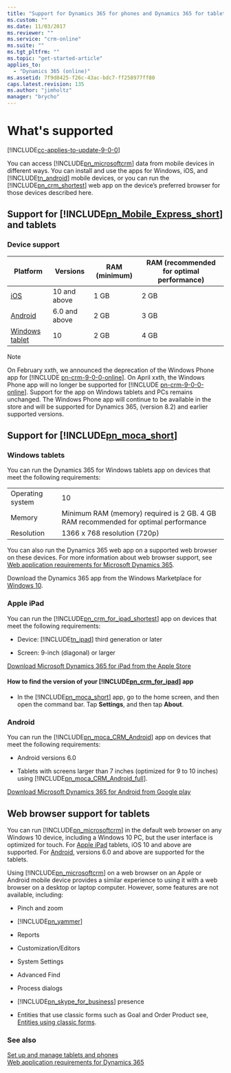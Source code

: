 ```yaml
---
title: "Support for Dynamics 365 for phones and Dynamics 365 for tablets | MicrosoftDocs"
ms.custom: ""
ms.date: 11/03/2017
ms.reviewer: ""
ms.service: "crm-online"
ms.suite: ""
ms.tgt_pltfrm: ""
ms.topic: "get-started-article"
applies_to: 
  - "Dynamics 365 (online)"
ms.assetid: 7f9d8425-f26c-43ac-bdc7-ff258977ff80
caps.latest.revision: 135
ms.author: "jimholtz"
manager: "brycho"
---
```

# What's supported

[!INCLUDE[cc-applies-to-update-9-0-0](../includes/cc_applies_to_update_9_0_0.md)]

You can access [!INCLUDE[pn_microsoftcrm](../includes/pn-microsoftcrm.md)] data from mobile devices in different ways. You can install and use the apps for Windows, iOS, and [!INCLUDE[tn_android](../includes/tn-android.md)] mobile devices, or you can run the [!INCLUDE[pn_crm_shortest](../includes/pn-crm-shortest.md)] web app on the device’s preferred browser for those devices described here. 
   
<a name="BKMK_CRMforPhones"></a>   
## Support for [!INCLUDE[pn_Mobile_Express_short](../includes/pn-mobile-express-short.md)] and tablets 
  
### Device support  
  
|Platform|Versions|RAM (minimum)|RAM (recommended for optimal performance)|  
|--------------|--------------|---------------------|--------------------|  
|[iOS](http://go.microsoft.com/fwlink/p/?LinkID=519213)|10 and above|1 GB|2 GB|  
|[Android](http://go.microsoft.com/fwlink/p/?LinkID=519214)|6.0 and above|2 GB|3 GB| 
|[Windows tablet](https://go.microsoft.com/fwlink/p/?linkid=862402) |10|2 GB|4 GB|<br/>
 
> [!NOTE]
> On February xxth, we announced the deprecation of the Windows Phone app for [!INCLUDE [pn-crm-9-0-0-online](../includes/pn-crm-9-0-0-online.md)]. On April xxth, the Windows Phone app will no longer be supported for [!INCLUDE [pn-crm-9-0-0-online](../includes/pn-crm-9-0-0-online.md)]. Support for the  app on Windows tablets and PCs remains unchanged. The Windows Phone app will continue to be available in the store and will be supported for Dynamics 365, (version 8.2) and earlier supported versions. 
 
<a name="BKMK_CRMforTablets"></a>   
## Support for [!INCLUDE[pn_moca_short](../includes/pn-moca-short.md)]  
  
<a name="BKMK_Windows8"></a>   
### Windows tablets  
You can run the Dynamics 365 for Windows tablets app on devices that meet the following requirements:  
  
|||  
|-|-|  
|Operating system| 10 |  
|Memory|Minimum RAM (memory) required is 2 GB. 4 GB RAM recommended for optimal performance|  
|Resolution|1366 x 768 resolution (720p)|  

You can also run the Dynamics 365 web app on a supported web browser on these devices. For more information about web browser support, see [Web application requirements for Microsoft Dynamics 365](../admin/web-application-requirements.md).

Download the Dynamics 365 app from the Windows Marketplace for [Windows 10](http://go.microsoft.com/fwlink/p/?LinkID=808734).  
  
<a name="BKMK_iPad"></a>   
### Apple iPad  
You can run the [!INCLUDE[pn_crm_for_ipad_shortest](../includes/pn-crm-for-ipad-shortest.md)] app on devices that meet the following requirements:    
  
-   Device: [!INCLUDE[tn_ipad](../includes/tn-ipad.md)] third generation or later  
  
-   Screen: 9-inch (diagonal) or larger  

[Download Microsoft Dynamics 365 for iPad from the Apple Store](http://go.microsoft.com/fwlink/p/?LinkId=313327)
 
  
#### How to find the version of your [!INCLUDE[pn_crm_for_ipad](../includes/pn-crm-for-ipad.md)] app  
  
- In the [!INCLUDE[pn_moca_short](../includes/pn-moca-short.md)] app, go to the home screen, and then open the command bar. Tap **Settings**, and then tap **About**.  
  
<a name="BKMK_Nexus"></a>   
### Android  
You can run the [!INCLUDE[pn_moca_CRM_Android](../includes/pn-moca-crm-android.md)] app on devices that meet the following requirements:

- Android versions 6.0

- Tablets with screens larger than 7 inches (optimized for 9 to 10 inches) using [!INCLUDE[pn_moca_CRM_Android_full](../includes/pn-moca-crm-android-full.md)].  
 
[Download Microsoft Dynamics 365 for Android from Google play](http://go.microsoft.com/fwlink/p/?LinkID=392913)
  
<a name="BKMK_BrowserSupport"></a>   
## Web browser support for tablets  
 You can run [!INCLUDE[pn_microsoftcrm](../includes/pn-microsoftcrm.md)] in the default web browser on any Windows 10 device, including a Windows 10 PC, but the user interface is optimized for touch. For [Apple iPad](../mobile-app/support-phones-tablets.md#BKMK_iPad) tablets,  iOS 10 and above are supported. For [Android](../mobile-app/support-phones-tablets.md#BKMK_Nexus), versions 6.0 and above are supported for the tablets.  
  
 Using [!INCLUDE[pn_microsoftcrm](../includes/pn-microsoftcrm.md)] on a web browser on an Apple or Android mobile device provides a similar experience to using it with a web browser on a desktop or laptop computer. However, some features are not available, including:  
  
-   Pinch and zoom  
  
- [!INCLUDE[pn_yammer](../includes/pn-yammer.md)]  
  
-   Reports  
  
-   Customization/Editors  
  
-   System Settings  
  
-   Advanced Find  
  
-   Process dialogs  
  
- [!INCLUDE[pn_skype_for_business](../includes/pn-skype-for-business.md)] presence  
  
-   Entities that use classic forms such as Goal and Order Product see, [Entities using classic forms](../customize/create-design-forms.md).  
  
### See also  
 [Set up and manage tablets and phones](set-up-dynamics-365-for-phones-and-dynamics-365-for-tablets.md)   
 [Web application requirements for Dynamics 365](../admin/web-application-requirements.md)   

